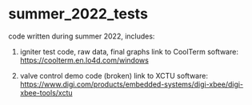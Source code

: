# summer_2022_tests
code written during summer 2022, includes:

 1) igniter test code, raw data, final graphs
    link to CoolTerm software: https://coolterm.en.lo4d.com/windows
 
 2) valve control demo code (broken)
    link to XCTU software: https://www.digi.com/products/embedded-systems/digi-xbee/digi-xbee-tools/xctu
